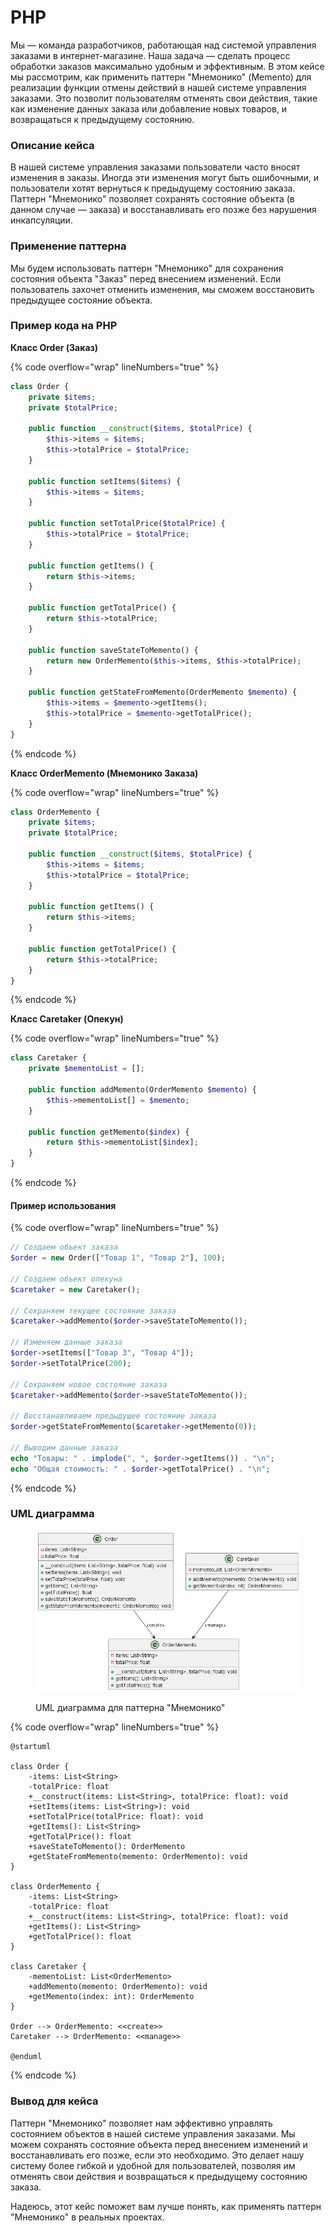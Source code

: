 # PHP

Мы — команда разработчиков, работающая над системой управления заказами в интернет-магазине. Наша задача — сделать процесс обработки заказов максимально удобным и эффективным. В этом кейсе мы рассмотрим, как применить паттерн "Мнемонико" (Memento) для реализации функции отмены действий в нашей системе управления заказами. Это позволит пользователям отменять свои действия, такие как изменение данных заказа или добавление новых товаров, и возвращаться к предыдущему состоянию.

### Описание кейса

В нашей системе управления заказами пользователи часто вносят изменения в заказы. Иногда эти изменения могут быть ошибочными, и пользователи хотят вернуться к предыдущему состоянию заказа. Паттерн "Мнемонико" позволяет сохранять состояние объекта (в данном случае — заказа) и восстанавливать его позже без нарушения инкапсуляции.

### Применение паттерна

Мы будем использовать паттерн "Мнемонико" для сохранения состояния объекта "Заказ" перед внесением изменений. Если пользователь захочет отменить изменения, мы сможем восстановить предыдущее состояние объекта.

### Пример кода на PHP

**Класс Order (Заказ)**

{% code overflow="wrap" lineNumbers="true" %}
```php
class Order {
    private $items;
    private $totalPrice;

    public function __construct($items, $totalPrice) {
        $this->items = $items;
        $this->totalPrice = $totalPrice;
    }

    public function setItems($items) {
        $this->items = $items;
    }

    public function setTotalPrice($totalPrice) {
        $this->totalPrice = $totalPrice;
    }

    public function getItems() {
        return $this->items;
    }

    public function getTotalPrice() {
        return $this->totalPrice;
    }

    public function saveStateToMemento() {
        return new OrderMemento($this->items, $this->totalPrice);
    }

    public function getStateFromMemento(OrderMemento $memento) {
        $this->items = $memento->getItems();
        $this->totalPrice = $memento->getTotalPrice();
    }
}
```
{% endcode %}

**Класс OrderMemento (Мнемонико Заказа)**

{% code overflow="wrap" lineNumbers="true" %}
```php
class OrderMemento {
    private $items;
    private $totalPrice;

    public function __construct($items, $totalPrice) {
        $this->items = $items;
        $this->totalPrice = $totalPrice;
    }

    public function getItems() {
        return $this->items;
    }

    public function getTotalPrice() {
        return $this->totalPrice;
    }
}
```
{% endcode %}

**Класс Caretaker (Опекун)**

{% code overflow="wrap" lineNumbers="true" %}
```php
class Caretaker {
    private $mementoList = [];

    public function addMemento(OrderMemento $memento) {
        $this->mementoList[] = $memento;
    }

    public function getMemento($index) {
        return $this->mementoList[$index];
    }
}
```
{% endcode %}

#### Пример использования

{% code overflow="wrap" lineNumbers="true" %}
```php
// Создаем объект заказа
$order = new Order(["Товар 1", "Товар 2"], 100);

// Создаем объект опекуна
$caretaker = new Caretaker();

// Сохраняем текущее состояние заказа
$caretaker->addMemento($order->saveStateToMemento());

// Изменяем данные заказа
$order->setItems(["Товар 3", "Товар 4"]);
$order->setTotalPrice(200);

// Сохраняем новое состояние заказа
$caretaker->addMemento($order->saveStateToMemento());

// Восстанавливаем предыдущее состояние заказа
$order->getStateFromMemento($caretaker->getMemento(0));

// Выводим данные заказа
echo "Товары: " . implode(", ", $order->getItems()) . "\n";
echo "Общая стоимость: " . $order->getTotalPrice() . "\n";
```
{% endcode %}

### UML диаграмма

<figure><img src="../../../../../.gitbook/assets/image.png" alt=""><figcaption><p>UML диаграмма для паттерна "Мнемонико"</p></figcaption></figure>

{% code overflow="wrap" lineNumbers="true" %}
```plantuml
@startuml

class Order {
    -items: List<String>
    -totalPrice: float
    +__construct(items: List<String>, totalPrice: float): void
    +setItems(items: List<String>): void
    +setTotalPrice(totalPrice: float): void
    +getItems(): List<String>
    +getTotalPrice(): float
    +saveStateToMemento(): OrderMemento
    +getStateFromMemento(memento: OrderMemento): void
}

class OrderMemento {
    -items: List<String>
    -totalPrice: float
    +__construct(items: List<String>, totalPrice: float): void
    +getItems(): List<String>
    +getTotalPrice(): float
}

class Caretaker {
    -mementoList: List<OrderMemento>
    +addMemento(memento: OrderMemento): void
    +getMemento(index: int): OrderMemento
}

Order --> OrderMemento: <<create>>
Caretaker --> OrderMemento: <<manage>>

@enduml
```
{% endcode %}

### Вывод для кейса

Паттерн "Мнемонико" позволяет нам эффективно управлять состоянием объектов в нашей системе управления заказами. Мы можем сохранять состояние объекта перед внесением изменений и восстанавливать его позже, если это необходимо. Это делает нашу систему более гибкой и удобной для пользователей, позволяя им отменять свои действия и возвращаться к предыдущему состоянию заказа.

Надеюсь, этот кейс поможет вам лучше понять, как применять паттерн "Мнемонико" в реальных проектах.
